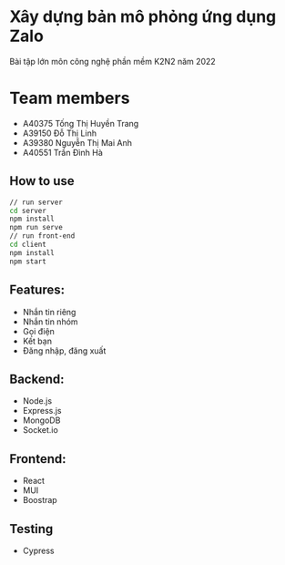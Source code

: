 # Xây dựng bản mô phỏng ứng dụng Zalo

Bài tập lớn môn công nghệ phần mềm K2N2 năm 2022

# Team members

- A40375 Tống Thị Huyền Trang
- A39150 Đỗ Thị Linh
- A39380 Nguyễn Thị Mai Anh
- A40551 Trần Đình Hà

## How to use

```bash
// run server
cd server
npm install
npm run serve
// run front-end
cd client
npm install
npm start
```

## Features:

- Nhắn tin riêng
- Nhắn tin nhóm
- Gọi điện
- Kết bạn
- Đăng nhập, đăng xuất

## Backend:

- Node.js
- Express.js
- MongoDB
- Socket.io

## Frontend:

- React
- MUI
- Boostrap

## Testing
- Cypress
